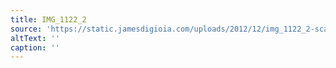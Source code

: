 ```yaml
---
title: IMG_1122_2
source: 'https://static.jamesdigioia.com/uploads/2012/12/img_1122_2-scaled.jpg'
altText: ''
caption: ''
---
```


